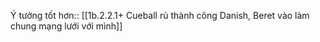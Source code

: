 Ý tưởng tốt hơn:: [[1b.2.2.1+ Cueball rủ thành công Danish, Beret vào làm chung mạng lưới với mình]]